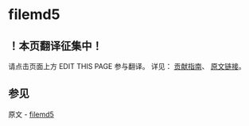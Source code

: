 # filemd5

## ！本页翻译征集中！

请点击页面上方 EDIT THIS PAGE 参与翻译。
详见：
[贡献指南]( https://github.com/JinMuInfo/MongoDB-Manual-zh/blob/master/CONTRIBUTING.md )、
[原文链接](  https://docs.mongodb.com/manual/reference/command/filemd5/  )。

## 参见

原文 - [filemd5]( https://docs.mongodb.com/manual/reference/command/filemd5/ )

